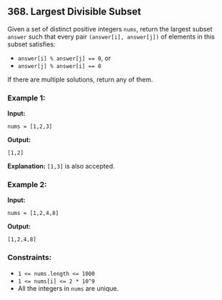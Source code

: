 ## 368. Largest Divisible Subset

Given a set of distinct positive integers `nums`, return the largest subset `answer` such that every pair `(answer[i], answer[j])` of elements in this subset satisfies:

- `answer[i] % answer[j] == 0`, or
- `answer[j] % answer[i] == 0`

If there are multiple solutions, return any of them.

### Example 1:

**Input:**
```plaintext
nums = [1,2,3]
```

**Output:**
```plaintext
[1,2]
```

**Explanation:** `[1,3]` is also accepted.

### Example 2:

**Input:**
```plaintext
nums = [1,2,4,8]
```

**Output:**
```plaintext
[1,2,4,8]
```

### Constraints:

- `1 <= nums.length <= 1000`
- `1 <= nums[i] <= 2 * 10^9`
- All the integers in `nums` are unique.
